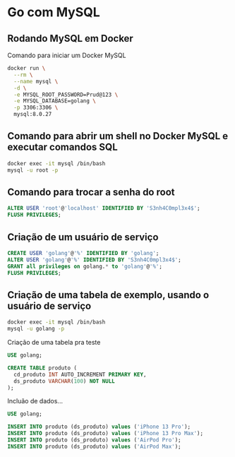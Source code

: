# Go com MySQL

## Rodando MySQL em Docker

Comando para iniciar um Docker MySQL

```sh
docker run \
  --rm \
  --name mysql \
  -d \
  -e MYSQL_ROOT_PASSWORD=Prud@123 \
  -e MYSQL_DATABASE=golang \
  -p 3306:3306 \
  mysql:8.0.27
  ```

## Comando para abrir um shell no Docker MySQL e executar comandos SQL

```sh
docker exec -it mysql /bin/bash
mysql -u root -p
```

## Comando para trocar a senha do root

```sql
ALTER USER 'root'@'localhost' IDENTIFIED BY 'S3nh4C0mpl3x4$';
FLUSH PRIVILEGES;
```

## Criação de um usuário de serviço

```sql
CREATE USER 'golang'@'%' IDENTIFIED BY 'golang';
ALTER USER 'golang'@'%' IDENTIFIED BY 'S3nh4C0mpl3x4$';
GRANT all privileges on golang.* to 'golang'@'%';
FLUSH PRIVILEGES;
```

## Criação de uma tabela de exemplo, usando o usuário de serviço

```sh
docker exec -it mysql /bin/bash
mysql -u golang -p
```

Criação de uma tabela pra teste

```sql
USE golang;

CREATE TABLE produto (
  cd_produto INT AUTO_INCREMENT PRIMARY KEY,
  ds_produto VARCHAR(100) NOT NULL
);
```

Incluão de dados...

```sql
USE golang;

INSERT INTO produto (ds_produto) values ('iPhone 13 Pro');
INSERT INTO produto (ds_produto) values ('iPhone 13 Pro Max');
INSERT INTO produto (ds_produto) values ('AirPod Pro');
INSERT INTO produto (ds_produto) values ('AirPod Max');
```
